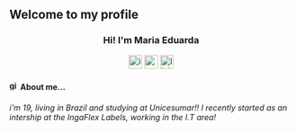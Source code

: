## Welcome to my profile 
<h3 align="center">Hi! I'm Maria Eduarda</h3>


<p align="center">
<a href = "https://instagram.com/_duudafs"><img width="24" height="24" src="https://img.icons8.com/color-pixels/32/instagram-new.png" alt="instagram-new"></a>
<a href = "mailto:dudascomparin@gmail.com"><img width="24" height="24" src="https://img.icons8.com/color-pixels/32/gmail-new.png" alt="gmail-new"></a>
<a href = "mailto:dudascomparin@gmail.com"><img width="24" height="24" src="https://img.icons8.com/color-pixels/32/linkedin.png" alt="linkedin"></a>
</p>
<h4><img width="16" height="16" src="https://img.icons8.com/ios-glyphs/50/github-2.png" alt="github-2">  About me...</h4>

<p text-align="center">
<h6>i'm 19, living in Brazil and studying at Unicesumar!! I recently started as an intership at the IngaFlex Labels, working in the I.T area! </h6>
</p>
